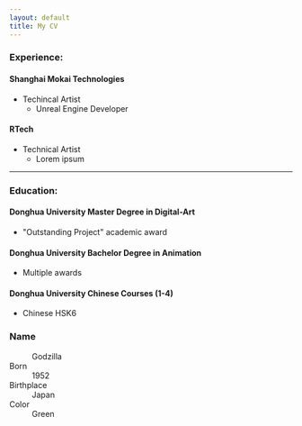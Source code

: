 ```yaml
---
layout: default
title: My CV
---
```

### Experience:
#### Shanghai Mokai Technologies
- Techincal Artist
  - Unreal Engine Developer
  
#### RTech
- Technical Artist
  - Lorem ipsum
  
----

### Education:
#### Donghua University Master Degree in Digital-Art 
  - "Outstanding Project" academic award
  
#### Donghua University Bachelor Degree in Animation 
  - Multiple awards
  
#### Donghua University Chinese Courses (1-4) 
  - Chinese HSK6 


<dl>
<dt><h3>Name</h3></dt>
<dd>Godzilla</dd>
<dt>Born</dt>
<dd>1952</dd>
<dt>Birthplace</dt>
<dd>Japan</dd>
<dt>Color</dt>
<dd>Green</dd>
</dl>

